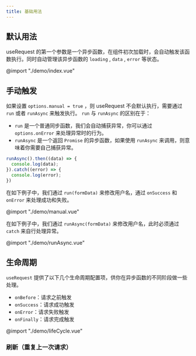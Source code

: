 ```yaml
---
title: 基础用法
---
```


## 默认用法
useRequest 的第一个参数是一个异步函数，在组件初次加载时，会自动触发该函数执行。同时自动管理该异步函数的 `loading` , `data` , `error` 等状态。

@import "./demo/index.vue"

## 手动触发
如果设置 `options.manual = true` ，则 useRequest 不会默认执行，需要通过 `run` 或者 `runAsync` 来触发执行。
`run` 与 `runAsync` 的区别在于：
- `run` 是一个普通同步函数，我们会自动捕获异常，你可以通过 `options.onError` 来处理异常时的行为。
- `runAsync` 是一个返回 `Promise` 的异步函数，如果使用 `runAsync` 来调用，则意味着你需要自己捕获异常。
```typescript
runAsync().then((data) => {
  console.log(data);
}).catch((error) => {
  console.log(error);
})
```
在如下例子中，我们通过 `run(formData)` 来修改用户名，通过 `onSuccess` 和 `onError` 来处理成功和失败。

@import "./demo/manual.vue"

在如下例子中，我们通过 `runAsync(formData)` 来修改用户名，此时必须通过 `catch` 来自行处理异常。

@import "./demo/runAsync.vue"

## 生命周期
`useRequest` 提供了以下几个生命周期配置项，供你在异步函数的不同阶段做一些处理。
- `onBefore`：请求之前触发
- `onSuccess`：请求成功触发
- `onError`：请求失败触发
- `onFinally`：请求完成触发

 @import "./demo/lifeCycle.vue"

### 刷新（重复上一次请求）

